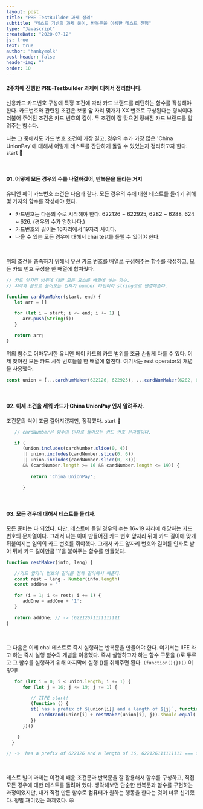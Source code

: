 ```yaml
---
layout: post
title: "PRE-TestBuilder 과제 정리"
subtitle: "테스트 기반의 과제 풀이, 반복문을 이용한 테스트 진행"
type: "Javascript"
createDate: "2020-07-12"
js: true
text: true
author: "hankyeolk"
post-header: false
header-img: ""
order: 10
---
```


#### 2주차에 진행한 PRE-Testbuilder 과제에 대해서 정리합니다.

신용카드 카드번호 구성에 특정 조건에 따라 카드 브랜드를 리턴하는 함수를 작성해야 한다. 카드번호와 관련된 조건은 보통 앞 자리 몇개가 XX 번호로 구성된다는 형식이다. 더불어 주어진 조건은 카드 번호의 길이. 두 조건이 잘 맞으면 정해진 카드 브랜드를 알려주는 함수다. 
<br>

나는 그 중에서도 카드 번호 조건이 가장 길고, 경우의 수가 가장 많은 'China UnionPay'에 대해서 어떻게 테스트를 간단하게 돌릴 수 있었는지 정리하고자 한다. start 🚀

<br>

#### 01. 어떻게 모든 경우의 수를 나열하겠어, 반복문을 돌리는 거지

유니언 페이 카드번호 조건은 다음과 같다. 모든 경우의 수에 대한 테스트를 돌리기 위해 몇 가지의 함수를 작성해야 했다.

- 카드번호는 다음의 수로 시작해야 한다. 622126 ~ 622925, 6282 ~ 6288, 624 ~ 626. (경우의 수가 엄청나다.)
- 카드번호의 길이는 16자리에서 19자리 사이다. 
- 나올 수 있는 모든 경우에 대해서 chai test를 돌릴 수 있어야 한다.
<br>

위의 조건을 충족하기 위해서 우선 카드 번호를 배열로 구성해주는 함수를 작성하고, 모든 카드 번호 구성을 한 배열에 합쳐줬다.
<br>

```js
// 카드 앞자리 범위에 대한 모든 요소를 배열에 넣는 함수.
// 시작과 끝으로 들어오는 인자가 number 타입이라 string으로 변경해준다.

function cardNumMaker(start, end) {
   let arr = []

   for (let i = start; i <= end; i += 1) {
      arr.push(String(i))
   }

   return arr;
}
```

위의 함수로 어마무시한 유니언 페이 카드의 카드 범위를 조금 손쉽게 다룰 수 있다. 이제 찾아진 모든 카드 시작 번호들을 한 배열에 합친다. 여기서는 rest operator의 개념을 사용했다.
<br>

```js
const union = [...cardNumMaker(622126, 622925), ...cardNumMaker(6282, 6288), ...cardNumberMaker(624, 626)]
```

<br>

#### 02. 이제 조건을 세워 카드가 China UnionPay 인지 알려주자.

조건문의 식이 조금 길어지겠지만, 정확했다. start 🚀
<br>

```js
   // cardNumber은 함수의 인자로 들어오는 카드 번호 문자열이다.

   if (
      (union.includes(cardNumber.slice(0, 4)) 
      || union.includes(cardNumber.slice(0, 6)) 
      || union.includes(cardNumber.slice(0, 3))) 
      && (cardNumber.length >= 16 && cardNumber.length <= 19)) {
         
         return 'China UnionPay';

      }
```

<br>

#### 03. 모든 경우에 대해서 테스트를 돌리자.

모든 준비는 다 되었다. 다만, 테스트에 돌릴 경우의 수는 16~19 자리에 해당하는 카드 번호의 문자열이다. 그래서 나는 이미 만들어진 카드 번호 앞자리 뒤에 카드 길이에 맞게 뒤붙여지는 임의의 카드 번호를 줘야했다. 그래서 카드 앞자리 번호와 길이를 인자로 받아 뒤에 카드 길이만큼 '1'을 붙여주는 함수를 만들었다.
<br>

```js
function restMaker(info, leng) {

   //카드 앞자리 번호의 길이를 전체 길이에서 빼준다.
   const rest = leng - Number(info.length)
   const addOne = ''

   for (i = 1; i <= rest; i += 1) {
      addOne = addOne + '1';
   }

   return addOne; // -> (622126)1111111111
}
```
<br>

그 다음은 이제 chai 테스트로 즉시 실행하는 반복문을 만들어야 한다. 여기서는 IIFE 라고 하는 즉시 실행 함수의 개념을 이용했다. 즉시 실행하고자 하는 함수 구문을 ()로 두르고 그 함수를 실행하기 위해 마지막에 실행 ()를 취해주면 된다. `(function(){})()` 이렇게!
<br>

```js
   for (let i = 0; i < union.length; i += 1) {
      for (let j = 16; j <= 19; j += 1) {

         // IIFE start!
         (function () {
         it(`has a prefix of ${union[i]} and a length of ${j}`, function () {
            cardBrand(union[i] + restMaker(union[i], j)).should.equal('China UnionPay')
         })
      })()

    }
  }

// -> 'has a prefix of 622126 and a length of 16, 622126111111111 === china unionpay  
```

<br>

테스트 빌더 과제는 이전에 배운 조건문과 반복문을 잘 활용해서 함수를 구성하고, 직접 모든 경우에 대한 테스트를 돌려야 했다. 생각해보면 단순한 반복문과 함수를 구현하는 과정이었지만, 내가 직접 만든 함수로 컴퓨터가 원하는 행동을 한다는 것이 너무 신기했다. 정말 재미있는 과제였다. 😆
